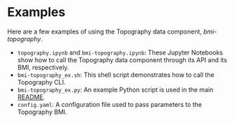 # Examples

Here are a few examples of using the Topography data component,
*bmi-topography*.

* `topography.ipynb` and `bmi-topography.ipynb`: These Jupyter Notebooks show
  how to call the Topography data component through its API and its BMI,
  respectively.
* `bmi-topography_ex.sh`: This shell script demonstrates how to call the
  Topography CLI.
* `bmi-topography_ex.py`: An example Python script is used in the main
  [README](../README.md).
* `config.yaml`: A configuration file used to pass parameters to the Topography
  BMI.
